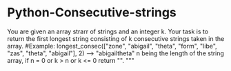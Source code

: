 # Python-Consecutive-strings

You are given an array strarr of strings and an integer k.
Your task is to return the first longest string consisting of k consecutive strings taken in the array.
#Example: longest_consec(["zone", "abigail", "theta", "form", "libe", "zas", "theta", "abigail"], 2) --> "abigailtheta"
n being the length of the string array, if n = 0 or k > n or k <= 0 return "".
"""
